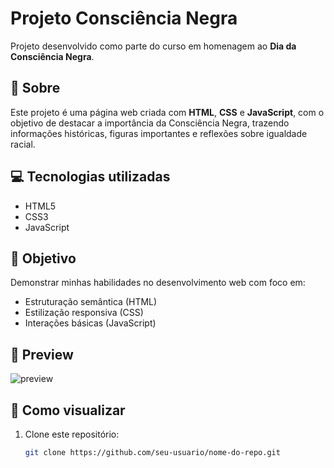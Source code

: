 # Projeto Consciência Negra

Projeto desenvolvido como parte do curso em homenagem ao **Dia da Consciência Negra**.

## 📄 Sobre

Este projeto é uma página web criada com **HTML**, **CSS** e **JavaScript**, com o objetivo de destacar a importância da Consciência Negra, trazendo informações históricas, figuras importantes e reflexões sobre igualdade racial.

## 💻 Tecnologias utilizadas

- HTML5  
- CSS3  
- JavaScript

## 🎯 Objetivo

Demonstrar minhas habilidades no desenvolvimento web com foco em:

- Estruturação semântica (HTML)  
- Estilização responsiva (CSS)  
- Interações básicas (JavaScript)

## 📸 Preview

![preview](./screenshot.png)

## 📁 Como visualizar

1. Clone este repositório:
   ```bash
   git clone https://github.com/seu-usuario/nome-do-repo.git
